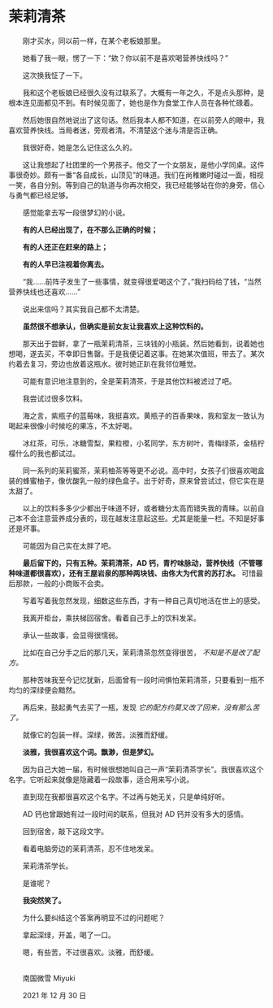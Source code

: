 # 茉莉清茶

　　刚才买水，同以前一样，在某个老板娘那里。

　　她看了我一眼，愣了一下：“欸？你以前不是喜欢喝营养快线吗？”

　　这次换我怔了一下。

　　我和这个老板娘已经很久没有过联系了。大概有一年之久，不是点头那种，是根本连见面都见不到。有时候见面了，她也是作为食堂工作人员在各种忙碌着。

　　然后她很自然地说出了这句话。然后我本人都不知道，在以前旁人的眼中，我喜欢营养快线。当局者迷，旁观者清。不清楚这个迷与清是否正确。

　　我很好奇，她是怎么记住这么久的。

　　这让我想起了社团里的一个男孩子。他交了一个女朋友，是他小学同桌。这件事很奇妙。颇有一番“各自成长，山顶见”的味道。我们在尚稚嫩时碰过一面，相视一笑，各自分别。等到自己的轨道与你再次相交，我已经能够站在你的身旁，信心与勇气都已经足够。

　　感觉能拿去写一段很梦幻的小说。

　　**有的人已经出现了，在不那么正确的时候；**

　　**有的人还正在赶来的路上；**

　　**有的人早已注视着你离去。**

　　“我……前阵子发生了一些事情，就变得很爱喝这个了，”我扫码给了钱，“当然营养快线也还喜欢……”

　　说出来信吗？其实我自己都不太清楚。

　　**虽然很不想承认，但确实是前女友让我喜欢上这种饮料的。**

　　那天出于尝鲜，拿了一瓶茉莉清茶，三块钱的小瓶装。然后她看到，说着她也想喝，遂去买，不幸即日售罄。于是我便记着这事。在她某次值班，带去了。某次约着去复习，旁边也放着这瓶水。彼时她正趴在我邻位睡觉。

　　可能有意识地注意到的，全是茉莉清茶，于是其他饮料被滤过了吧。

　　我尝试过很多饮料。

　　海之言，紫瓶子的蓝莓味，我挺喜欢。黄瓶子的百香果味，我和室友一致认为喝起来很像小时候吃的果冻，不太好喝。

　　冰红茶，可乐，冰糖雪梨，果粒橙，小茗同学，东方树叶，青梅绿茶，金桔柠檬什么的我也都试过。

　　同一系列的茉莉蜜茶，茉莉柚茶等等更不必说。高中时，女孩子们很喜欢喝盒装的蜂蜜柚子，像优酸乳一般的绿色盒子。出于好奇，原来曾尝试过，但它实在是太甜了。

　　以上的饮料多多少少都出于味道不好，或者糖分太高而错失我的青睐。以前自己本不会注意营养成分表的，现在越发注意起这些。尤其是能量一栏。不知是好事还是坏事。

　　可能因为自己实在太胖了吧。

　　**最后留下的，只有五种。茉莉清茶，AD 钙，青柠味脉动，营养快线（不管哪种味道都很喜欢），还有王屋岩泉的那种两块钱、由佟大为代言的苏打水。** 可惜最后那款，一般的小商贩不会卖。

　　写着写着我忽然发现，细数这些东西，才有一种自己真切地活在世上的感受。

　　我离开柜台，乘扶梯回宿舍。看着自己手上的饮料发呆。

　　承认一些故事，会显得很懦弱。

　　比如在自己分手之后的那几天，茉莉清茶忽然变得很苦， *不知是不是改了配方。*

　　那种苦味我至今记忆犹新，后面曾有一段时间惧怕茉莉清茶，只要看到一瓶不均匀的深绿便会黯然。

　　再后来，鼓起勇气去买了一瓶，发现 *它的配方约莫又改了回来，没有那么苦了。*

　　就像它的包装一样。深绿，微苦。淡雅而舒缓。

　　**淡雅，我很喜欢这个词。飘渺，但是梦幻。**

　　因为自己大她一届，有时候很想她叫自己一声“茉莉清茶学长”。我很喜欢这个名字。它听起来就像是隐藏着一段故事，适合用来写小说。

　　直到现在我都很喜欢这个名字。不过再与她无关，只是单纯好听。

　　AD 钙也曾跟她有过一段时间的联系，但我对 AD 钙并没有多大的感情。

　　回到宿舍，敲下这段文字。

　　看着电脑旁边的茉莉清茶，忍不住地发呆。

　　茉莉清茶学长。

　　是谁呢？

　　**我突然笑了。**

　　为什么要纠结这个答案再明显不过的问题呢？

　　拿起深绿，开盖，喝了一口。

　　嗯，有些苦，不过很喜欢。淡雅，而舒缓。



<br>　　南国微雪 Miyuki

　　2021 年 12 月 30 日


